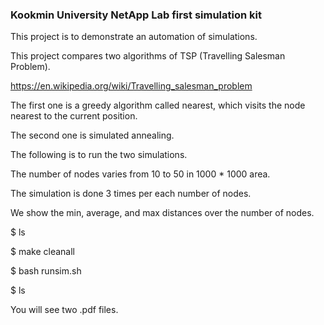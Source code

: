 ### Kookmin University NetApp Lab first simulation kit
This project is to demonstrate an automation of simulations.

This project compares two algorithms of TSP (Travelling Salesman Problem). 

https://en.wikipedia.org/wiki/Travelling_salesman_problem

The first one is a greedy algorithm called nearest, which visits the node nearest to the current position. 

The second one is simulated annealing. 

The following is to run the two simulations. 

The number of nodes varies from 10 to 50 in 1000 * 1000 area. 

The simulation is done 3 times per each number of nodes. 

We show the min, average, and max distances over the number of nodes.

$ ls

$ make cleanall

$ bash runsim.sh

$ ls

You will see two .pdf files.

